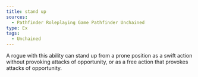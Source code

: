 ```yaml
---
title: stand up
sources:
  - Pathfinder Roleplaying Game Pathfinder Unchained
type: Ex
tags:
  - Unchained
---
```


A rogue with this ability can stand up from a prone position as a swift action without provoking attacks of opportunity, or as a free action that provokes attacks of opportunity.
